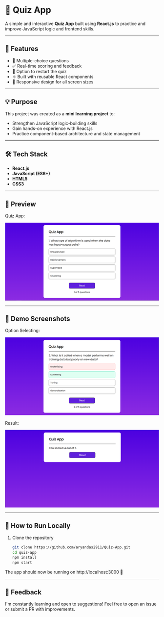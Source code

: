 # 🧠 Quiz App

A simple and interactive **Quiz App** built using **React.js** to practice and improve JavaScript logic and frontend skills.

---

## 🚀 Features

- 🎯 Multiple-choice questions
- ✅ Real-time scoring and feedback
- 🔄 Option to restart the quiz
- ⚛️ Built with reusable React components
- 📱 Responsive design for all screen sizes

---

## 💡 Purpose

This project was created as a **mini learning project** to:
- Strengthen JavaScript logic-building skills
- Gain hands-on experience with React.js
- Practice component-based architecture and state management

---

## 🛠️ Tech Stack

- **React.js**
- **JavaScript (ES6+)**
- **HTML5**
- **CSS3**

---

## 📸 Preview

Quiz App:

![Quiz App Screenshot](Quiz-App.png)

---

## 🔗 Demo Screenshots

Option Selecting:

![Selection Screenshot](Selection.png)

Result:

![Result Screenshot](Result.png)

---

## 📂 How to Run Locally

1. Clone the repository  
   ```bash
   git clone https://github.com/aryandas2911/Quiz-App.git
   cd quiz-app
   npm install
   npm start
The app should now be running on http://localhost:3000 🎉

---

## 🙌 Feedback

I'm constantly learning and open to suggestions!
Feel free to open an issue or submit a PR with improvements.

